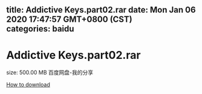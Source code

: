 
title: Addictive Keys.part02.rar
date: Mon Jan 06 2020 17:47:57 GMT+0800 (CST)    
categories: baidu
---

# Addictive Keys.part02.rar
size: 500.00 MB
 百度网盘-我的分享
 

[How to download](https://bpcam.bemobtrk.com/go/2ceec3aa-1ca2-46d6-b9ff-aaa5c184517c?jno=4405)
